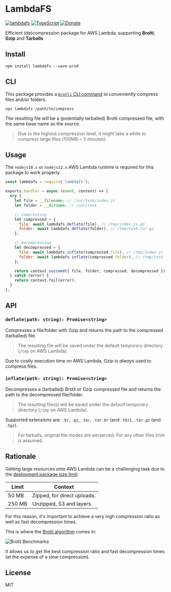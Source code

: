# LambdaFS

[![lambdafs](https://img.shields.io/npm/v/lambdafs.svg?style=for-the-badge)](https://www.npmjs.com/package/lambdafs)
[![TypeScript](https://img.shields.io/npm/types/chrome-aws-lambda?style=for-the-badge)](https://www.typescriptlang.org/dt/search?search=lambdafs)
[![Donate](https://img.shields.io/badge/donate-paypal-orange.svg?style=for-the-badge)](https://paypal.me/alixaxel)

Efficient (de)compression package for AWS Lambda, supporting **Brolti**, **Gzip** and **Tarballs**

## Install

```shell
npm install lambdafs --save-prod
```

## CLI

This package provides a [`brotli` CLI command](/bin) to conveniently compress files and/or folders.

```shell
npx lambdafs /path/to/compress
```

The resulting file will be a (potentially tarballed) Brotli compressed file, with the same base name as the source.

> Due to the highest compression level, it might take a while to compress large files (100MB ~ 5 minutes).

## Usage

The `nodejs10.x` or `nodejs12.x` AWS Lambda runtime is required for this package to work properly.

```javascript
const lambdafs = require('lambdafs');

exports.handler = async (event, context) => {
  try {
    let file = __filename; // /var/task/index.js
    let folder = __dirname; // /var/task

    // Compressing
    let compressed = {
      file: await lambdafs.deflate(file), // /tmp/index.js.gz
      folder: await lambdafs.deflate(folder), // /tmp/task.tar.gz
    };

    // Decompressing
    let decompressed = {
      file: await lambdafs.inflate(compressed.file), // /tmp/index.js
      folder: await lambdafs.inflate(compressed.folder), // /tmp/task
    };

    return context.succeed({ file, folder, compressed, decompressed });
  } catch (error) {
    return context.fail(error);
  }
};
```

## API

### `deflate(path: string): Promise<string>`

Compresses a file/folder with Gzip and returns the path to the compressed (tarballed) file.

> The resulting file will be saved under the default temporary directory (`/tmp` on AWS Lambda).

Due to costly execution time on AWS Lambda, Gzip is *always* used to compress files.

### `inflate(path: string): Promise<string>`

Decompresses a (tarballed) Brotli or Gzip compressed file and returns the path to the decompressed file/folder.

> The resulting file(s) will be saved under the default temporary directory (`/tmp` on AWS Lambda).

Supported extensions are: `.br`, `.gz`, `.tar`, `.tar.br` (and `.tbr`), `.tar.gz` (and `.tgz`).

> For tarballs, original file modes are perserved. For any other files `0700` is assumed.

## Rationale

Getting large resources onto AWS Lambda can be a challenging task due to the [deployment package size limit](https://docs.aws.amazon.com/lambda/latest/dg/limits.html#w291aac11c35c15):

| Limit  | Context                     |
| ------ | --------------------------- |
| 50 MB  | Zipped, for direct uploads. |
| 250 MB | Unzipped, S3 and layers.    |

For this reason, it's important to achieve a very high compression ratio as well as fast decompression times.

This is where the [Brotli algorithm](https://www.opencpu.org/posts/brotli-benchmarks/) comes in:

![Brotli Benchmarks](https://i.imgur.com/98UvYQL.png)

It allows us to get the best compression ratio and fast decompression times (at the expense of a slow compression).

## License

MIT
